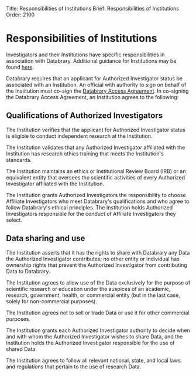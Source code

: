 Title: Responsibilities of Institutions
Brief: Responsibilities of Institutions
Order: 2100

# Responsibilities of Institutions

Investigators and their Institutions have specific responsibilities in association with Databrary. Additional guidance for Institutions may be found [here](|filename|../institutional-guidance.md).

Databrary requires that an applicant for Authorized Investigator status be associated with an Institution. An official with authority to sign on behalf of the Institution must co-sign the [Databrary Access Agreement](|filename|../policies/investigator-agreement.mdi). In co-signing the Databrary Access Agreement, an Institution agrees to the following:

## Qualifications of Authorized Investigators

The Institution verifies that the applicant for Authorized Investigator status is eligible to conduct independent research at the Institution.

The Institution validates that any Authorized Investigator affiliated with the Institution has research ethics training that meets the Institution's standards.

The Institution maintains an ethics or Institutional Review Board (IRB) or an equivalent entity that oversees the scientific activities of every Authorized Investigator affiliated with the Institution. 

The Institution grants Authorized Investigators the responsibility to choose Affiliate Investigators who meet Databrary's qualifications and who agree to follow Databrary's ethical principles. The Institution holds Authorized Investigators responsible for the conduct of Affiliate Investigators they select.

## Data sharing and use

The Institution asserts that it has the rights to share with Databrary any Data the Authorized Investigator contributes; no other entity or individual has ownership rights that prevent the Authorized Investigator from contributing Data to Databrary.

The Institution agrees to allow use of the Data exclusively for the purpose of scientific research or education under the auspices of an academic, research, government, health, or commercial entity (but in the last case, solely for non-commercial purposes).

The Institution agrees not to sell or trade Data or use it for other commercial purposes.

The Institution grants each Authorized Investigator authority to decide when and with whom the Authorized Investigator wishes to share Data, and the Institution holds the Authorized Investigator responsible for the use of shared Data. 

The Institution agrees to follow all relevant national, state, and local laws and regulations that pertain to the use of research Data.